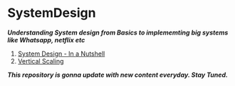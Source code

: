 # SystemDesign

***Understanding System design from Basics to implememting big systems like Whatsapp, netflix etc***

 1. [System Design - In a Nutshell](https://medium.com/elevate-salesforce/system-design-in-a-nutshell-f920fc8382c7)
 2. [Vertical Scaling](https://medium.com/elevate-salesforce/system-design-vertical-scaling-in-a-nutshell-with-oop-code-eee8ba4ed393)
 
 

***This repository is gonna update with new content everyday. Stay Tuned.***
